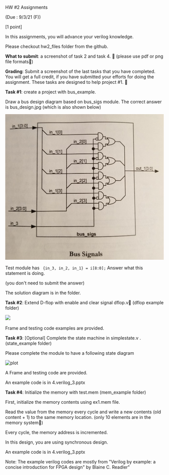 HW #2 Assignments 

(Due : 9/3/21 (F))

[1 point]

In this assignments, you will advance your verilog knowledge.  

Please checkout hw2_files folder from the github. 

**What to submit**: a screenshot of task 2 and task 4.  (please use pdf or png file formats)

**Grading**: Submit a screenshot of the last tasks that you have completed. 
You will get a full credit, if you have submitted your efforts for doing the assignment. These tasks are designed to help project #1. 


 

**Task #1**: create a project with bus_example. 

Draw a bus design diagram based on bus_sigs module. 
The correct answer is bus_design.jpg (which is also shown below)

![bus diagram](bus_design.jpg "bus diagram")

Test module has 
``` {in_3, in_2, in_1} = i[8:0];```
Answer what this statement is doing.  

(you don't need to submit the answer)

The solution diagram is in the folder. 



**Task #2**: Extend D-flop with enable and clear signal dflop.v  (dflop example folder)

<img src="flop.jpg" width="200">



Frame and testing code examples are provided. 



**Task #3**: [Optional] Complete the state machine in  simplestate.v .  (state_example folder)

Please complete the module to have a following state diagram 

![plot](state_diagram_converted.png "state diagram")



A Frame and testing code are provided. 

An example code is in 4.verilog_3.pptx



**Task #4**:  Initialize the memory with test.mem (mem_example folder)

First, initialize the memory contents using ex1.mem file. 

Read the value from the memory every cycle and write a new contents (old content + 1) to the same memory location.  (only 10 elements are in the memory system)

Every cycle, the memory address is incremented.  

In this design, you are using synchronous design. 





An example code is in 4.verilog_3.pptx 

Note: The example verilog codes are mostly from "Verilog by example: a concise introduction for FPGA design" by Blaine C. Readler"

